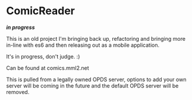 # ComicReader

***in progress***

This is an old project I'm bringing back up, refactoring and bringing more in-line with es6 and then releasing out as a mobile application.

It's in progress, don't judge. :)

Can be found at comics.mml2.net

This is pulled from a legally owned OPDS server, options to add your own server will be coming in the future and the default OPDS server will be removed.
